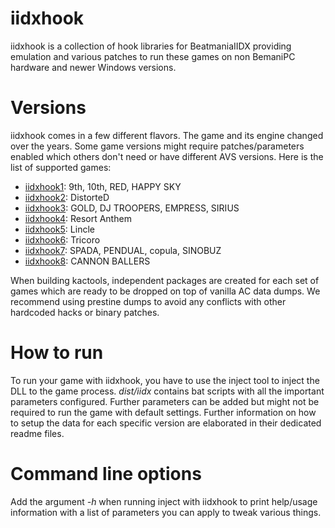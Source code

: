 # iidxhook

iidxhook is a collection of hook libraries for BeatmaniaIIDX providing
emulation and various patches to run these games on non BemaniPC hardware and
newer Windows versions.

# Versions

iidxhook comes in a few different flavors. The game and its engine changed over
the years. Some game versions might require patches/parameters enabled which
others don't need or have different AVS versions. Here is the list of supported 
games:
* [iidxhook1](iidxhook1.md): 9th, 10th, RED, HAPPY SKY
* [iidxhook2](iidxhook2.md): DistorteD
* [iidxhook3](iidxhook3.md): GOLD, DJ TROOPERS, EMPRESS, SIRIUS
* [iidxhook4](iidxhook4.md): Resort Anthem
* [iidxhook5](iidxhook5.md): Lincle
* [iidxhook6](iidxhook6.md): Tricoro
* [iidxhook7](iidxhook7.md): SPADA, PENDUAL, copula, SINOBUZ
* [iidxhook8](../iidxhook8/iidxhook8.md): CANNON BALLERS

When building kactools, independent packages are created for each set of games
which are ready to be dropped on top of vanilla AC data dumps. We recommend
using prestine dumps to avoid any conflicts with other hardcoded hacks or
binary patches.

# How to run

To run your game with iidxhook, you have to use the inject tool to inject the
DLL to the game process. *dist/iidx* contains bat scripts with all the
important parameters configured. Further parameters can be added but might not
be required to run the game with default settings.
Further information on how to setup the data for each specific version are
elaborated in their dedicated readme files.

# Command line options

Add the argument *-h* when running inject with iidxhook to print help/usage
information with a list of parameters you can apply to tweak various things.
